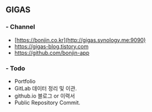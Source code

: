 ## GIGAS

### - Channel
* [https://bonjin.co.kr](http://gigas.synology.me:9090)
* https://gigas-blog.tistory.com
* https://github.com/bonjin-app

### - Todo
- Portfolio
- GitLab 데이터 정리 및 이관.
- github.io 블로그 or 이력서
- Public Repository Commit.
